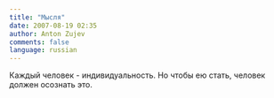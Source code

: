 ```yaml
---
title: "Мысля"
date: 2007-08-19 02:35
author: Anton Zujev
comments: false
language: russian
---
```


Каждый человек - индивидуальность. Но чтобы ею стать, человек должен осознать это.